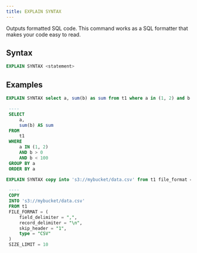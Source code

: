 ```yaml
---
title: EXPLAIN SYNTAX
---
```


Outputs formatted SQL code. This command works as a SQL formatter that makes your code easy to read.

## Syntax

```sql
EXPLAIN SYNTAX <statement>
```

## Examples

```sql
EXPLAIN SYNTAX select a, sum(b) as sum from t1 where a in (1, 2) and b > 0 and b < 100 group by a order by a;

 ----
 SELECT
     a,
     sum(b) AS sum
 FROM
     t1
 WHERE
     a IN (1, 2)
     AND b > 0
     AND b < 100
 GROUP BY a
 ORDER BY a
```

```sql
EXPLAIN SYNTAX copy into 's3://mybucket/data.csv' from t1 file_format = ( type = 'CSV' field_delimiter = ',' record_delimiter = '\n' skip_header = 1) size_limit=10;

 ----
 COPY
 INTO 's3://mybucket/data.csv'
 FROM t1
 FILE_FORMAT = (
     field_delimiter = ",",
     record_delimiter = "\n",
     skip_header = "1",
     type = "CSV"
 )
 SIZE_LIMIT = 10
```